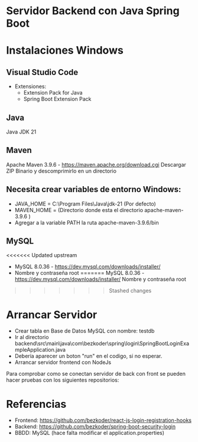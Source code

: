 # Servidor Backend con Java Spring Boot

# Instalaciones Windows
## Visual Studio Code
- Extensiones:
  - Extension Pack for Java
  - Spring Boot Extension Pack

## Java
Java JDK 21

## Maven
Apache Maven 3.9.6 - https://maven.apache.org/download.cgi
Descargar ZIP Binario y descomprimirlo en un directorio

## Necesita crear variables de entorno Windows:
- JAVA_HOME = C:\Program Files\Java\jdk-21 (Por defecto)
- MAVEN_HOME = (Directorio donde esta el directorio apache-maven-3.9.6 )
- Agregar a la variable PATH la ruta apache-maven-3.9.6/bin

## MySQL
<<<<<<< Updated upstream
- MySQL 8.0.36 - https://dev.mysql.com/downloads/installer/
- Nombre y contraseña root
=======
MySQL 8.0.36 - https://dev.mysql.com/downloads/installer/
Nombre y contraseña root
>>>>>>> Stashed changes

# Arrancar Servidor

- Crear tabla en Base de Datos MySQL con nombre: testdb
- Ir al directorio backend\src\main\java\com\bezkoder\spring\login\SpringBootLoginExampleApplication.java
- Debería aparecer un boton "run" en el codigo, si no esperar.
- Arrancar servidor frontend con NodeJs


Para comprobar como se conectan servidor de back con front se pueden hacer pruebas con los siguientes repositorios:

# Referencias
- Frontend: https://github.com/bezkoder/react-js-login-registration-hooks
- Backend: https://github.com/bezkoder/spring-boot-security-login
- BBDD: MySQL (hace falta modificar el application.properties)
